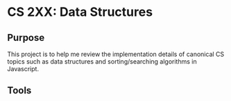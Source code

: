 # CS 2XX: Data Structures

## Purpose
This project is to help me review the implementation details of canonical CS topics such as data structures and sorting/searching algorithms in Javascript.

## Tools
